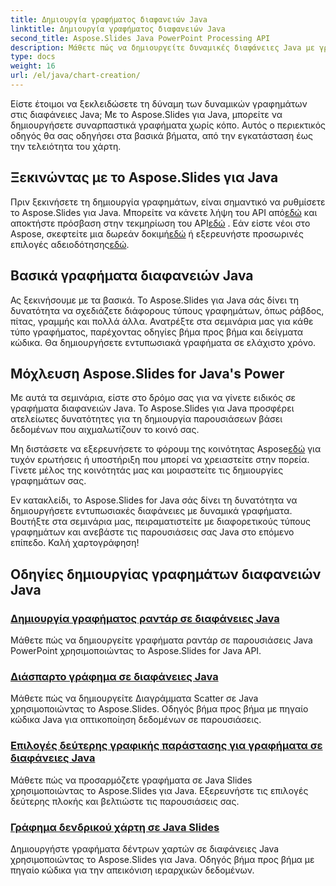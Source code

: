 ```yaml
---
title: Δημιουργία γραφήματος διαφανειών Java
linktitle: Δημιουργία γραφήματος διαφανειών Java
second_title: Aspose.Slides Java PowerPoint Processing API
description: Μάθετε πώς να δημιουργείτε δυναμικές διαφάνειες Java με γραφήματα χρησιμοποιώντας το Aspose.Slides για Java. Τα αναλυτικά μας σεμινάρια σας καθοδηγούν βήμα προς βήμα στη διαδικασία.
type: docs
weight: 16
url: /el/java/chart-creation/
---
```


Είστε έτοιμοι να ξεκλειδώσετε τη δύναμη των δυναμικών γραφημάτων στις διαφάνειες Java; Με το Aspose.Slides για Java, μπορείτε να δημιουργήσετε συναρπαστικά γραφήματα χωρίς κόπο. Αυτός ο περιεκτικός οδηγός θα σας οδηγήσει στα βασικά βήματα, από την εγκατάσταση έως την τελειότητα του χάρτη.

## Ξεκινώντας με το Aspose.Slides για Java

 Πριν ξεκινήσετε τη δημιουργία γραφημάτων, είναι σημαντικό να ρυθμίσετε το Aspose.Slides για Java. Μπορείτε να κάνετε λήψη του API από[εδώ](https://releases.aspose.com/slides/java/) και αποκτήστε πρόσβαση στην τεκμηρίωση του API[εδώ](https://reference.aspose.com/slides/java/) . Εάν είστε νέοι στο Aspose, σκεφτείτε μια δωρεάν δοκιμή[εδώ](https://releases.aspose.com/) ή εξερευνήστε προσωρινές επιλογές αδειοδότησης[εδώ](https://purchase.aspose.com/temporary-license/).

## Βασικά γραφήματα διαφανειών Java

Ας ξεκινήσουμε με τα βασικά. Το Aspose.Slides για Java σάς δίνει τη δυνατότητα να σχεδιάζετε διάφορους τύπους γραφημάτων, όπως ράβδος, πίτας, γραμμής και πολλά άλλα. Ανατρέξτε στα σεμινάρια μας για κάθε τύπο γραφήματος, παρέχοντας οδηγίες βήμα προς βήμα και δείγματα κώδικα. Θα δημιουργήσετε εντυπωσιακά γραφήματα σε ελάχιστο χρόνο.

## Μόχλευση Aspose.Slides for Java's Power

Με αυτά τα σεμινάρια, είστε στο δρόμο σας για να γίνετε ειδικός σε γραφήματα διαφανειών Java. Το Aspose.Slides για Java προσφέρει ατελείωτες δυνατότητες για τη δημιουργία παρουσιάσεων βάσει δεδομένων που αιχμαλωτίζουν το κοινό σας.

 Μη διστάσετε να εξερευνήσετε το φόρουμ της κοινότητας Aspose[εδώ](https://forum.aspose.com/) για τυχόν ερωτήσεις ή υποστήριξη που μπορεί να χρειαστείτε στην πορεία. Γίνετε μέλος της κοινότητάς μας και μοιραστείτε τις δημιουργίες γραφημάτων σας.

Εν κατακλείδι, το Aspose.Slides for Java σάς δίνει τη δυνατότητα να δημιουργήσετε εντυπωσιακές διαφάνειες με δυναμικά γραφήματα. Βουτήξτε στα σεμινάρια μας, πειραματιστείτε με διαφορετικούς τύπους γραφημάτων και ανεβάστε τις παρουσιάσεις σας Java στο επόμενο επίπεδο. Καλή χαρτογράφηση!

## Οδηγίες δημιουργίας γραφημάτων διαφανειών Java
### [Δημιουργία γραφήματος ραντάρ σε διαφάνειες Java](./radar-chart-creating-java-slides/)
Μάθετε πώς να δημιουργείτε γραφήματα ραντάρ σε παρουσιάσεις Java PowerPoint χρησιμοποιώντας το Aspose.Slides for Java API.
### [Διάσπαρτο γράφημα σε διαφάνειες Java](./scattered-chart-java-slides/)
Μάθετε πώς να δημιουργείτε Διαγράμματα Scatter σε Java χρησιμοποιώντας το Aspose.Slides. Οδηγός βήμα προς βήμα με πηγαίο κώδικα Java για οπτικοποίηση δεδομένων σε παρουσιάσεις.
### [Επιλογές δεύτερης γραφικής παράστασης για γραφήματα σε διαφάνειες Java](./second-plot-options-charts-java-slides/)
Μάθετε πώς να προσαρμόζετε γραφήματα σε Java Slides χρησιμοποιώντας το Aspose.Slides για Java. Εξερευνήστε τις επιλογές δεύτερης πλοκής και βελτιώστε τις παρουσιάσεις σας.
### [Γράφημα δενδρικού χάρτη σε Java Slides](./tree-map-chart-java-slides/)
Δημιουργήστε γραφήματα δέντρων χαρτών σε διαφάνειες Java χρησιμοποιώντας το Aspose.Slides για Java. Οδηγός βήμα προς βήμα με πηγαίο κώδικα για την απεικόνιση ιεραρχικών δεδομένων.